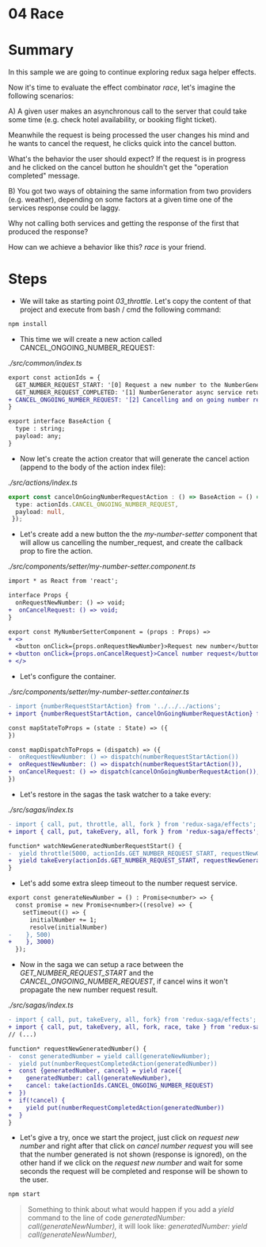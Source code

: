 # 04 Race

# Summary

In this sample we are going to continue exploring redux saga helper effects.

Now it's time to evaluate the effect combinator _race_, let's imagine the following scenarios:

A)
  A given user makes an asynchronous call to the server that could take some time (e.g. check hotel 
  availability, or booking flight ticket).

  Meanwhile the request is being processed the user changes his mind and he wants to cancel the request,
  he clicks quick into the cancel button.

  What's the behavior the user should expect? If the request is in progress and he clicked on the cancel
  button he shouldn't get the "operation completed" message.

B)
You got two ways of obtaining the same information from two providers (e.g. weather), depending on some
factors at a given time one of the services response could be laggy.

Why not calling both services and getting the response of the first that produced the response?


How can we achieve a behavior like this? _race_ is your friend.

# Steps

- We will take as starting point *03_throttle*. Let's copy the content of that project 
and execute from bash / cmd the following command:

```bash
npm install
```

- This time we will create a new action called CANCEL_ONGOING_NUMBER_REQUEST:

_./src/common/index.ts_

```diff
export const actionIds = {
  GET_NUMBER_REQUEST_START: '[0] Request a new number to the NumberGenerator async service.',
  GET_NUMBER_REQUEST_COMPLETED: '[1] NumberGenerator async service returned a new number.',
+ CANCEL_ONGOING_NUMBER_REQUEST: '[2] Cancelling and on going number request',  
}

export interface BaseAction {
  type : string;
  payload: any;
}
```

- Now let's create the action creator that will generate the cancel action (append to the body of the
action index file):

_./src/actions/index.ts_

```typescript
export const cancelOnGoingNumberRequestAction : () => BaseAction = () => ({
  type: actionIds.CANCEL_ONGOING_NUMBER_REQUEST,
  payload: null,
 });
```

- Let's create add a new button the the _my-number-setter_ component that will allow us
cancelling the number_request, and create the callback prop to fire the action.

_./src/components/setter/my-number-setter.component.ts_

```diff
import * as React from 'react';

interface Props {
  onRequestNewNumber: () => void;
+  onCancelRequest: () => void;
}

export const MyNumberSetterComponent = (props : Props) =>
+ <>
  <button onClick={props.onRequestNewNumber}>Request new number</button>
+ <button onClick={props.onCancelRequest}>Cancel number request</button> 
+ </>  
```

- Let's configure the container.

_./src/components/setter/my-number-setter.container.ts_

```diff
- import {numberRequestStartAction} from '../../../actions';
+ import {numberRequestStartAction, cancelOnGoingNumberRequestAction} from '../../../actions';

const mapStateToProps = (state : State) => ({
})

const mapDispatchToProps = (dispatch) => ({
-  onRequestNewNumber: () => dispatch(numberRequestStartAction())
+  onRequestNewNumber: () => dispatch(numberRequestStartAction()),
+  onCancelRequest: () => dispatch(cancelOnGoingNumberRequestAction()),
})
```

- Let's restore in the sagas the task watcher to a take every:

_./src/sagas/index.ts_
```diff
- import { call, put, throttle, all, fork } from 'redux-saga/effects';
+ import { call, put, takeEvery, all, fork } from 'redux-saga/effects';

function* watchNewGeneratedNumberRequestStart() {
-  yield throttle(5000, actionIds.GET_NUMBER_REQUEST_START, requestNewGeneratedNumber);
+  yield takeEvery(actionIds.GET_NUMBER_REQUEST_START, requestNewGeneratedNumber);
}
```

- Let's add some extra sleep timeout to the number request service.

```diff
export const generateNewNumber = () : Promise<number> => {
  const promise = new Promise<number>((resolve) => {
    setTimeout(() => {
      initialNumber += 1;
      resolve(initialNumber)
-    }, 500)
+    }, 3000)
  });
```

- Now in the saga we can setup a race between the _GET_NUMBER_REQUEST_START_ and the
_CANCEL_ONGOING_NUMBER_REQUEST_, if cancel wins it won't propagate the new number request
result.

_./src/sagas/index.ts_

```diff
- import { call, put, takeEvery, all, fork} from 'redux-saga/effects';
+ import { call, put, takeEvery, all, fork, race, take } from 'redux-saga/effects';
// (...)

function* requestNewGeneratedNumber() {
-  const generatedNumber = yield call(generateNewNumber);
-  yield put(numberRequestCompletedAction(generatedNumber))
+  const {generatedNumber, cancel} = yield race({
+    generatedNumber: call(generateNewNumber),
+    cancel: take(actionIds.CANCEL_ONGOING_NUMBER_REQUEST)
+  })
+  if(!cancel) {
+    yield put(numberRequestCompletedAction(generatedNumber))    
+  }
}
```

- Let's give a try, once we start the project, just click on _request new number_ and right after that click
on _cancel number request_ you will see that the number generated is not shown (response is ignored), on the 
other hand if we click on the _request new number_ and wait for some seconds the request will be completed
and response will be shown to the user.

```bash
npm start
```

> Something to think about what would happen if you add a _yield_ command to the line of code
_generatedNumber: call(generateNewNumber),_ it will look like: _generatedNumber: yield call(generateNewNumber),_
